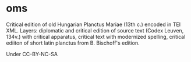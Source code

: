 # oms
Critical edition of old Hungarian Planctus Mariae (13th c.) encoded in TEI XML.
Layers:
diplomatic and critical edition of source text (Codex Leuven, 134v.) with critical apparatus,
critical text with modernized spelling,
critical ediiton of short latin planctus from B. Bischoff's edition.

Under CC-BY-NC-SA
